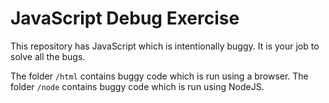 # JavaScript Debug Exercise

This repository has JavaScript which is intentionally buggy.
It is your job to solve all the bugs.

The folder `/html` contains buggy code which is run using a browser.
The folder `/node` contains buggy code which is run using NodeJS.

